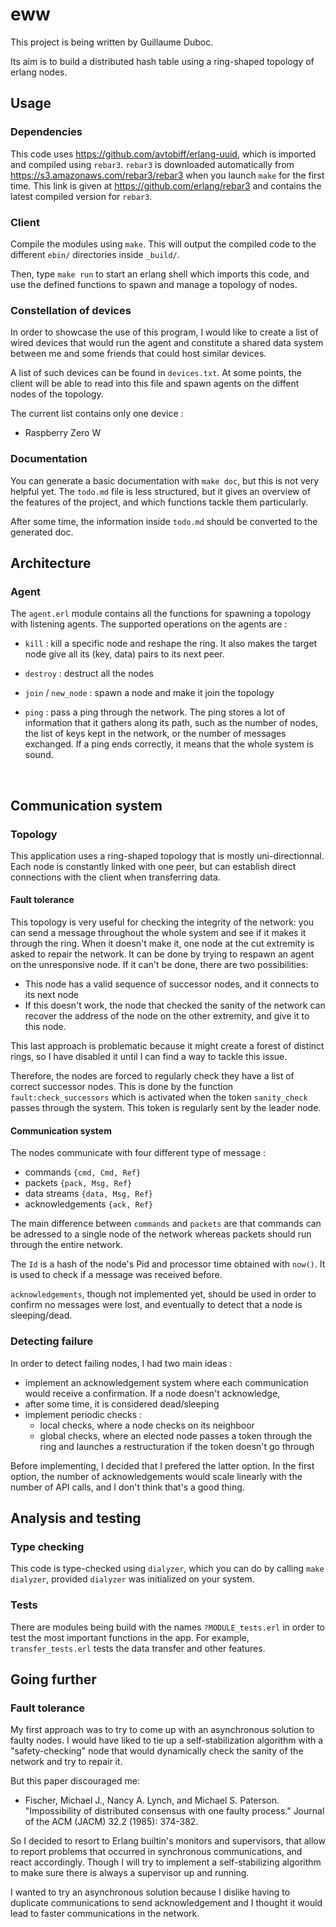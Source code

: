 # eww

This project is being written by Guillaume Duboc.

Its aim is to build a distributed hash table using a ring-shaped topology
of erlang nodes.

## Usage

### Dependencies

This code uses https://github.com/avtobiff/erlang-uuid, which is imported and compiled 
using `rebar3`. `rebar3` is downloaded automatically from https://s3.amazonaws.com/rebar3/rebar3 when you launch `make` for the first time. This link is given at https://github.com/erlang/rebar3 and contains the latest compiled version for `rebar3`. 

### Client

Compile the modules using `make`. This will output the compiled code to the different `ebin/`
directories inside `_build/`. 

Then, type `make run` to start an erlang shell which imports this code, and use the defined functions
to spawn and manage a topology of nodes.

### Constellation of devices

In order to showcase the use of this program, I would like to create a list
of wired devices that would run the agent and constitute a shared data system 
between me and some friends that could host similar devices.

A list of such devices can be found in `devices.txt`. At some points, the 
client will be able to read into this file and spawn agents on the diffent
nodes of the topology.

The current list contains only one device :
- Raspberry Zero W

### Documentation

You can generate a basic documentation with `make doc`, but this is not very helpful yet. The `todo.md` file is less structured, but it gives an overview of the features of the project, and which functions tackle them particularly.

After some time, the information inside `todo.md` should be converted to the generated doc.

## Architecture

### Agent

The `agent.erl` module contains all the functions for spawning a topology with
listening agents. The supported operations on the agents are :
	
- `kill` : kill a specific node and reshape the ring. It also makes the target node give all its (key, data) pairs to its next peer.

- `destroy` : destruct all the nodes

- `join` / `new_node` : spawn a node and make it join the topology

- `ping` : pass a ping through the network. The ping stores a lot of information that it gathers along its path, such as the number of nodes, the list of keys kept in the network, or the number of messages exchanged. If a ping ends correctly, it means that the whole system is sound.

  ​

## Communication system

### Topology

This application uses a ring-shaped topology that is mostly uni-directionnal. Each node is constantly linked with one peer, but can establish direct connections with the client when transferring data.

#### Fault tolerance

This topology is very useful for checking the integrity of the network: you can send a message throughout the whole system and see if it makes it through the ring. When it doesn't make it, one node at the cut extremity is asked to repair the network. It can be done by trying to respawn an agent on the unresponsive node. If it can't be done, there are two possibilities:

 - This node has a valid sequence of successor nodes, and it connects to its next node
 - If this doesn't work, the node that checked the sanity of the network can recover the address of the node on the other extremity, and give it to this node.

This last approach is problematic because it might create a forest of distinct rings, so I have disabled it until I can find a way to tackle this issue.

Therefore, the nodes are forced to regularly check they have a list of correct successor nodes. This is done by the function `fault:check_successors` which is activated when the token `sanity_check` passes through the system. This token is regularly sent by the leader node.

#### Communication system

The nodes communicate with four different type of message :
- commands `{cmd, Cmd, Ref}`
- packets `{pack, Msg, Ref}`
- data streams `{data, Msg, Ref}`
- acknowledgements `{ack, Ref}`

The main difference between `commands` and `packets` are that commands can be 
adressed to a single node of the network whereas packets should run through
the entire network.

The `Id` is a hash of the node's Pid and processor time obtained with `now()`.
It is used to check if a message was received before.

`acknowledgements`, though not implemented yet, should be used in order to confirm
no messages were lost, and eventually to detect that a node is sleeping/dead.

### Detecting failure

In order to detect failing nodes, I had two main ideas :

- implement an acknowledgement system where each communication would receive a confirmation. If a node doesn't acknowledge, 
- after some time, it is considered dead/sleeping
- implement periodic checks :
    - local checks, where a node checks on its neighboor
    - global checks, where an elected node passes a token through the ring and launches a restructuration if the token doesn't go through

Before implementing, I decided that I prefered the latter option. In the first option, the number of acknowledgements would scale linearly with the number of API calls, and I don't think that's a good thing.



## Analysis and testing

### Type checking

This code is type-checked using `dialyzer`, which you can do by calling `make dialyzer`, provided `dialyzer` was initialized on your system.

### Tests

There are modules being build with the names `?MODULE_tests.erl` in order to test the most important functions in the app. For example, `transfer_tests.erl` tests the data transfer and other features.


## Going further

### Fault tolerance

My first approach was to try to come up with an asynchronous solution to faulty nodes. I would have 
liked to tie up a self-stabilization algorithm with a "safety-checking" node that would dynamically
check the sanity of the network and try to repair it.

But this paper discouraged me:
- Fischer, Michael J., Nancy A. Lynch, and Michael S. Paterson. "Impossibility of distributed consensus with one faulty process." Journal of the ACM (JACM) 32.2 (1985): 374-382.

So I decided to resort to Erlang builtin's monitors and supervisors, that allow to report problems that
occurred in synchronous communications, and react accordingly. Though I will try to implement a self-stabilizing
algorithm to make sure there is always a supervisor up and running.

I wanted to try an asynchronous solution because I dislike having to duplicate communications to send
acknowledgement and I thought it would lead to faster communications in the network. 



